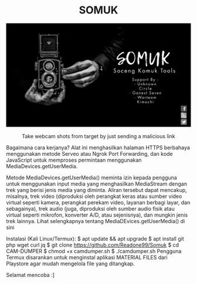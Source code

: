 <h1 align="center">SOMUK</h1>
<p align="center"><img src="Somuk.jpg" max-width="90%%" height="auto"></p>
<p align="center">Take webcam shots from target by just sending a malicious link</p>

Bagaimana cara kerjanya?
Alat ini menghasilkan halaman HTTPS berbahaya menggunakan metode Serveo atau Ngrok Port Forwarding, 
dan kode JavaScript untuk memproses permintaan menggunakan MediaDevices.getUserMedia.

Metode MediaDevices.getUserMedia() meminta izin kepada pengguna untuk menggunakan input media yang menghasilkan MediaStream dengan trek yang berisi jenis media yang diminta. 
Aliran tersebut dapat mencakup, misalnya, trek video (diproduksi oleh perangkat keras atau sumber video virtual seperti kamera, perangkat perekam video, layanan berbagi layar, dan sebagainya), 
trek audio (juga, diproduksi oleh sumber audio fisik atau virtual seperti mikrofon, konverter A/D, atau sejenisnya), dan mungkin jenis trek lainnya.
Lihat selengkapnya tentang MediaDEvices.getUserMedia() di sini

Instalasi (Kali Linux/Termux):
$ apt update && apt upgrade
$ apt install git php wget curl jq
$ git clone https://github.com/Readone99/Somuk
$ cd CAM-DUMPER
$ chmod +x camdumper.sh
$ ./camdumper.sh
Pengguna Termux disarankan untuk menginstal aplikasi MATERIAL FILES dari Playstore agar mudah mengelola file yang ditangkap.

Selamat mencoba :]
